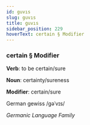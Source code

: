 ```yaml
---
id: guvıs
slug: guvıs
title: guvıs
sidebar_position: 229
hoverText: certain § Modifier
---
```


### certain § Modifier

**Verb**: to be certain/sure

**Noun**: certainty/sureness

**Modifier**: certain/sure

German gewiss /ɡəˈvɪs/

*Germanic Language Family*